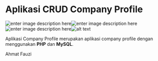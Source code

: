 ﻿# Aplikasi CRUD Company Profile
![enter image description here](https://img.shields.io/badge/HTML-239120?style=for-the-badge&logo=html5&logoColor=white)![enter image description here](https://img.shields.io/badge/PHP-777BB4?style=for-the-badge&logo=php&logoColor=white)![enter image description here](https://img.shields.io/badge/CSS-239120?&style=for-the-badge&logo=css3&logoColor=white)![alt text](https://img.shields.io/badge/JavaScript-323330?style=for-the-badge&logo=javascript&logoColor=F7DF1E)

Aplikasi Company Profile merupakan aplikasi company profile dengan menggunakan **PHP** dan **MySQL**.


Ahmat Fauzi